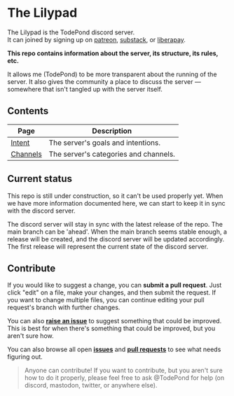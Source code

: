 # The Lilypad

The Lilypad is the TodePond discord server.<br>
It can joined by signing up on [patreon](https://patreon.com/TodePond), [substack](https://todepond.substack.com), or [liberapay](https://liberapay.com/TodePond).

**This repo contains information about the server, its structure, its rules, etc.**

It allows me (TodePond) to be more transparent about the running of the server. It also gives the community a place to discuss the server — somewhere that isn't tangled up with the server itself.

## Contents

| Page                          | Description                           |
| ----------------------------- | ------------------------------------- |
| [Intent](pages/intent.md)     | The server's goals and intentions.    |
| [Channels](pages/channels.md) | The server's categories and channels. |


## Current status

This repo is still under construction, so it can't be used properly yet. When we have more information documented here, we can start to keep it in sync with the discord server.

The discord server will stay in sync with the latest release of the repo. The main branch can be 'ahead'. When the main branch seems stable enough, a release will be created, and the discord server will be updated accordingly. The first release will represent the current state of the discord server.

## Contribute

If you would like to suggest a change, you can **submit a pull request**. Just click "edit" on a file, make your changes, and then submit the request. If you want to change multiple files, you can continue editing your pull request's branch with further changes.

You can also **[raise an issue](https://github.com/TodePond/TheLilypad/issues/new)** to suggest something that could be improved. This is best for when there's something that could be improved, but you aren't sure how.

You can also browse all open [**issues**](https://github.com/TodePond/TheLilypad/issues) and [**pull requests**](https://github.com/TodePond/TheLilypad/pulls) to see what needs figuring out.

> Anyone can contribute! If you want to contribute, but you aren't sure how to do it properly, please feel free to ask @TodePond for help (on discord, mastodon, twitter, or anywhere else).
